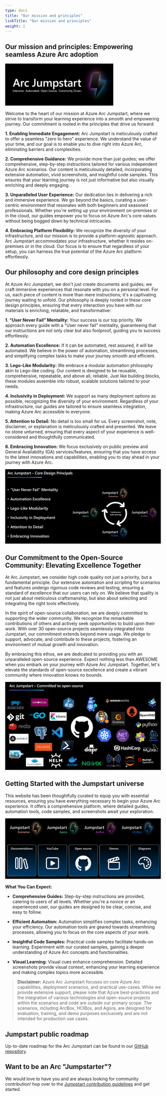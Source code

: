 ```yaml
---
type: docs
title: "Our mission and principles"
linkTitle: "Our mission and principles"
weight: 1
---
```


## Our mission and principles: Empowering seamless Azure Arc adoption

<img src="/img/logo/jumpstart.png" alt="Arc Jumpstart logo" width="350">

Welcome to the heart of our mission at Azure Arc Jumpstart, where we strive to transform your learning experience into a smooth and empowering journey. Our commitment is rooted in the principles that drive us forward:

**1. Enabling Immediate Engagement:** Arc Jumpstart is meticulously crafted to offer a seamless "zero to hero" experience. We understand the value of your time, and our goal is to enable you to dive right into Azure Arc, eliminating barriers and complexities.

**2. Comprehensive Guidance:** We provide more than just guides; we offer comprehensive, step-by-step instructions tailored for various independent Azure Arc scenarios. Our content is meticulously detailed, incorporating extensive automation, vivid screenshots, and insightful code samples. This ensures that your learning journey is not just informative but also visually enriching and deeply engaging.

**3. Unparalleled User Experience:** Our dedication lies in delivering a rich and immersive experience. We go beyond the basics, curating a user-centric environment that resonates with both beginners and seasoned professionals. Whether you're setting up your environment on-premises or in the cloud, our guides empower you to focus on Azure Arc's core values without being bogged down by technical intricacies.

**4. Embracing Platform Flexibility:** We recognize the diversity of your infrastructure, and our mission is to provide a platform-agnostic approach. Arc Jumpstart accommodates your infrastructure, whether it resides on-premises or in the cloud. Our focus is to ensure that regardless of your setup, you can harness the true potential of the Azure Arc platform effortlessly.

## Our philosophy and core design principles

At Azure Arc Jumpstart, we don't just create documents and guides; we craft immersive experiences that resonate with you on a personal level. For us, each piece of content is more than mere instructions; it's a captivating journey waiting to unfold. Our philosophy is deeply rooted in these core design principles, ensuring that every interaction you have with our materials is enriching, relatable, and transformative:

**1. “User Never Fail” Mentality:** Your success is our top priority. We approach every guide with a "User never fail" mentality, guaranteeing that our instructions are not only clear but also foolproof, guiding you to success effortlessly.

**2. Automation Excellence:** If it can be automated, rest assured, it will be automated. We believe in the power of automation, streamlining processes, and simplifying complex tasks to make your journey smooth and efficient.

**3. Lego-Like Modularity:** We embrace a modular automation philosophy akin to Lego-like coding. Our content is designed to be reusable, comprehensive, repeatable, and above all, reliable. Just like building blocks, these modules assemble into robust, scalable solutions tailored to your needs.

**4. Inclusivity in Deployment:** We support as many deployment options as possible, recognizing the diversity of your environment. Regardless of your infrastructure, our guides are tailored to ensure seamless integration, making Azure Arc accessible to everyone.

**5. Attention to Detail:** No detail is too small for us. Every screenshot, note, disclaimer, or explanation is meticulously crafted and presented. We leave no stone unturned, ensuring that every aspect of your experience is well-considered and thoughtfully communicated.

**6. Embracing Innovation:** We focus exclusively on public preview and General Availability (GA) services/features, ensuring that you have access to the latest innovations and capabilities, enabling you to stay ahead in your journey with Azure Arc.

![Image of the Jumpstart core design principles](/img/about/principles.png)

## Our Commitment to the Open-Source Community: Elevating Excellence Together

At Arc Jumpstart, we consider high code quality not just a priority, but a fundamental principle. Our extensive automation and scripting for scenarios and features undergo rigorous code reviews and testing, ensuring a standard of excellence that our users can rely on. We believe that quality is not just about meticulous craftsmanship, but also about selecting and integrating the right tools effectively.

In the spirit of open-source collaboration, we are deeply committed to supporting the wider community. We recognize the remarkable contributions of others and actively seek opportunities to build upon their work. With over 30 open-source projects seamlessly integrated into Jumpstart, our commitment extends beyond mere usage. We pledge to support, advocate, and contribute to these projects, fostering an environment of mutual growth and innovation.

By embracing this ethos, we are dedicated to providing you with an unparalleled open-source experience. Expect nothing less than AWESOME when you embark on your journey with Azure Arc Jumpstart. Together, let's elevate the standards of open-source excellence and create a vibrant community where innovation knows no bounds.

![Image showing open-source projects logos](/img/about/oss.png)

## Getting Started with the Jumpstart universe

This website has been thoughtfully curated to equip you with essential resources, ensuring you have everything necessary to begin your Azure Arc experience. It offers a comprehensive platform, where detailed guides, automation tools, code samples, and screenshots await your exploration.

![Image showing the Jumpstart universe](/img/about/universe.png)

**What You Can Expect:**

- **Comprehensive Guides:** Step-by-step instructions are provided, catering to users of all levels. Whether you're a novice or an experienced user, our guides are designed to be clear, concise, and easy to follow.

- **Efficient Automation:** Automation simplifies complex tasks, enhancing your efficiency. Our automation tools are geared towards streamlining processes, allowing you to focus on the core aspects of your work.

- **Insightful Code Samples:** Practical code samples facilitate hands-on learning. Experiment with our curated samples, gaining a deeper understanding of Azure Arc concepts and functionalities.

- **Visual Learning:** Visual cues enhance comprehension. Detailed screenshots provide visual context, enhancing your learning experience and making complex topics more accessible.

> **Disclaimer:** Azure Arc Jumpstart focuses on core Azure Arc capabilities, deployment scenarios, and practical use-cases. While we provide extensive support, please note that Azure best-practices and the integration of various technologies and open-source projects within the scenarios and code are outside our primary scope. The scenarios, including ArcBox, HCIBox, and Agora, are designed for evaluation, training, and demo purposes exclusively and are not intended for production use cases.

## Jumpstart public roadmap

Up-to-date roadmap for the Arc Jumpstart can be found in our [GitHub repository](https://aka.ms/JumpstartRoadmap).

## Want to be an Arc "Jumpstarter"?

We would love to have you and are always looking for community contribution! hop over to the [Jumpstart contribution guidelines](/contribution_guidelines/) and get started.

